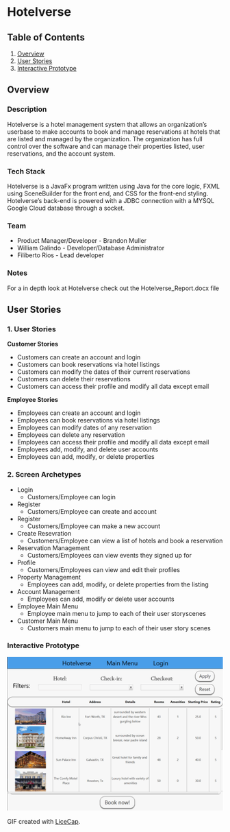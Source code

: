 # Hotelverse

## Table of Contents
1. [Overview](#Overview)
1. [User Stories](#User-Stories)
1. [Interactive Prototype](#Interactive-Prototype)

## Overview

### Description
Hotelverse is a hotel management system that allows an organization’s userbase to make accounts to book and manage reservations at hotels that are listed and managed by the organization. The organization has full control over the software and can manage their properties listed, user reservations, and the account system. 

### Tech Stack
Hotelverse is a JavaFx program written using Java for the core logic, FXML using SceneBuilder for the front end, and CSS for the front-end styling. Hotelverse’s back-end is powered with a JDBC connection with a MYSQL Google Cloud database through a socket.

### Team
* Product Manager/Developer - Brandon Muller
* William Galindo - Developer/Database Administrator
* Filiberto Rios - Lead developer

### Notes
For a in depth look at Hotelverse check out the Hotelverse_Report.docx file

## User Stories

### 1. User Stories 

**Customer Stories**

* Customers can create an account and login
* Customers can book reservations via hotel listings
* Customers can modify the dates of their current reservations
* Customers can delete their reservations
* Customers can access their profile and modify all data except email

**Employee Stories**
* Employees can create an account and login
* Employees can book reservations via hotel listings
* Employees can modify dates of any reservation
* Employees can delete any reservation
* Employees can access their profile and modify all data except email
* Employees add, modify, and delete user accounts
* Employees can add, modify, or delete properties

### 2. Screen Archetypes

* Login
    * Customers/Employee can login
* Register
    * Customers/Employee can create and account
* Register
    * Customers/Employee can make a new account
* Create Resevration
    * Customers/Employee can view a list of hotels and book a reservation
* Reservation Management
    * Customers/Employees can view events they signed up for
* Profile
    * Customers/Employees can view and edit their profiles
* Property Management
    * Employees can add, modify, or delete properties from the listing
* Account Management
    * Employees can add, modify or delete user accounts
* Employee Main Menu
    * Employee main menu to jump to each of their user storyscenes
* Customer Main Menu 
    * Customers main menu to jump to each of their user story scenes


### Interactive Prototype

<img src='demo.gif' title='Video Walkthrough' width='' alt='Video Walkthrough' />

GIF created with [LiceCap](http://www.cockos.com/licecap/).
